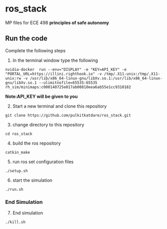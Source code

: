# ros_stack
MP files for ECE 498 **principles of safe autonomy**

## Run the code
Complete the following steps
1. In the terminal window type the following
```
nvidia-docker  run --env="DISPLAY" -e "KEY=API_KEY" -e "PORTAL_URL=https://illini.righthook.io" -v /tmp/.X11-unix:/tmp/.X11-unix:rw -v /usr/lib/x86_64-linux-gnu/libXv.so.1:/usr/lib/x86_64-linux-gnu/libXv.so.1 --ulimitnofile=65535:65535 rh_sim/minimaps:c000140725e017ab00810eea6ab55e1cc9310182
```
**Note:API_KEY will be given to you**

2. Start a new terminal and clone this repository
```
git clone https://github.com/pulkitkatdare/ros_stack.git
```
3. change directory to this repository 
```
cd ros_stack
```
4. build the ros repository
```
catkin_make
```
5. run ros set configuration files
```
./setup.sh
```
6. start the simulation 
```
./run.sh
```
### End Simulation 
7. End simulation
```
./kill.sh
```
